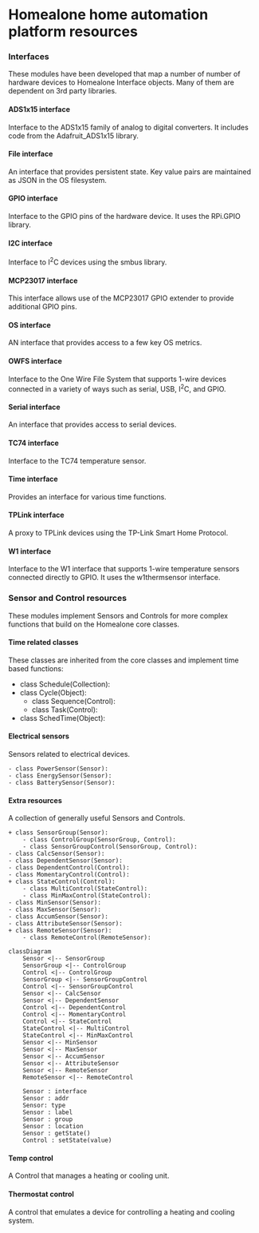 # Homealone home automation platform resources

### Interfaces
These modules have been developed that map a number of number of hardware devices to Homealone Interface objects.  Many of them are dependent on 3rd party libraries.

#### ADS1x15 interface
Interface to the ADS1x15 family of analog to digital converters.  It includes code from the Adafruit_ADS1x15 library.

#### File interface
An interface that provides persistent state.  Key value pairs are maintained as JSON in the OS filesystem.

#### GPIO interface
Interface to the GPIO pins of the hardware device.  It uses the RPi.GPIO library.

#### I2C interface
Interface to I<sup>2</sup>C devices using the smbus library.

#### MCP23017 interface
This interface allows use of the MCP23017 GPIO extender to provide additional GPIO pins.

#### OS interface
AN interface that provides access to a few key OS metrics.

#### OWFS interface
Interface to the One Wire File System that supports 1-wire devices connected in a variety of ways such as serial, USB, I<sup>2</sup>C, and GPIO.

#### Serial interface
An interface that provides access to serial devices.

#### TC74 interface
Interface to the TC74 temperature sensor.

#### Time interface
Provides an interface for various time functions.

#### TPLink interface
A proxy to TPLink devices using the TP-Link Smart Home Protocol.

#### W1 interface
Interface to the W1 interface that supports 1-wire temperature sensors connected directly to GPIO.  It uses the w1thermsensor interface.

### Sensor and Control resources
These modules implement Sensors and Controls for more complex functions that build on the Homealone core classes.

#### Time related classes
These classes are inherited from the core classes and implement time based functions:

- class Schedule(Collection):
- class Cycle(Object):
	- class Sequence(Control):
	- class Task(Control):
- class SchedTime(Object):

#### Electrical sensors
Sensors related to electrical devices.

    - class PowerSensor(Sensor):
    - class EnergySensor(Sensor):
    - class BatterySensor(Sensor):

#### Extra resources
A collection of generally useful Sensors and Controls.

	+ class SensorGroup(Sensor):
		- class ControlGroup(SensorGroup, Control):
		- class SensorGroupControl(SensorGroup, Control):
	- class CalcSensor(Sensor):
    - class DependentSensor(Sensor):
    - class DependentControl(Control):
	- class MomentaryControl(Control):
    + class StateControl(Control):
    	- class MultiControl(StateControl):
    	- class MinMaxControl(StateControl):
	- class MinSensor(Sensor):
	- class MaxSensor(Sensor):
	- class AccumSensor(Sensor):
	- class AttributeSensor(Sensor):
	+ class RemoteSensor(Sensor):
	 	- class RemoteControl(RemoteSensor):

```mermaid
classDiagram
	Sensor <|-- SensorGroup
	SensorGroup <|-- ControlGroup
	Control <|-- ControlGroup
	SensorGroup <|-- SensorGroupControl
	Control <|-- SensorGroupControl
	Sensor <|-- CalcSensor
	Sensor <|-- DependentSensor
	Control <|-- DependentControl
	Control <|-- MomentaryControl
	Control <|-- StateControl
	StateControl <|-- MultiControl
	StateControl <|-- MinMaxControl
	Sensor <|-- MinSensor
	Sensor <|-- MaxSensor
	Sensor <|-- AccumSensor
	Sensor <|-- AttributeSensor
	Sensor <|-- RemoteSensor
	RemoteSensor <|-- RemoteControl

	Sensor : interface
	Sensor : addr
	Sensor: type
	Sensor : label
	Sensor : group
	Sensor : location
	Sensor : getState()
	Control : setState(value)
```

#### Temp control
A Control that manages a heating or cooling unit.

#### Thermostat control
A control that emulates a device for controlling a heating and cooling system.
